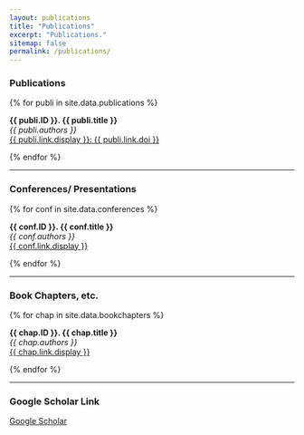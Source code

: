 ```yaml
---
layout: publications
title: "Publications"
excerpt: "Publications."
sitemap: false
permalink: /publications/
---
```




### Publications

{% for publi in site.data.publications %}

  <b>{{ publi.ID }}. {{ publi.title }}</b><br />
  <em>{{ publi.authors }} </em><br />
  <a href="{{ publi.link.url }}">{{ publi.link.display }}: {{ publi.link.doi }}</a>

{% endfor %}


----
### Conferences/ Presentations 

{% for conf in site.data.conferences %}

  <b>{{ conf.ID }}. {{ conf.title }}</b><br />
  <em>{{ conf.authors }} </em><br />
  <a href="{{ conf.link.url }}">{{ conf.link.display }}</a>

{% endfor %}

----

### Book Chapters, etc. 

{% for chap in site.data.bookchapters %}

  <b>{{ chap.ID }}. {{ chap.title }}</b><br />
  <em>{{ chap.authors }} </em><br />
  <a href="{{ chap.link.url }}">{{ chap.link.display }}</a>

{% endfor %}

----

### Google Scholar Link
[Google Scholar](https://scholar.google.com/citations?user=m9R3lLMAAAAJ&hl=en)